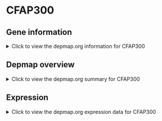 <h1>CFAP300</h1>

<h2>Gene information</h2>
<details>
  <summary>Click to view the depmap.org information for CFAP300</summary>
  <p><a href="https://depmap.org/portal/gene/CFAP300?tab=about" target="_BLANK">Open page in a new tab...</a></p>
  <iframe src="https://depmap.org/portal/gene/CFAP300?tab=about" style="border:none;width:100%;height:800px"></iframe>
</details>

<h2>Depmap overview</h2>
<details>
  <summary>Click to view the depmap.org summary for CFAP300</summary>
  <p><a href="https://depmap.org/portal/gene/CFAP300?tab=overview" target="_BLANK">Open page in a new tab...</a></p>
  <iframe src="https://depmap.org/portal/gene/CFAP300?tab=overview" style="border:none;width:100%;height:800px"></iframe>
</details>

<h2>Expression</h2>
<details>
  <summary>Click to view the depmap.org expression data for CFAP300</summary>
  <p><a href="https://depmap.org/portal/gene/CFAP300?tab=characterization" target="_BLANK">Open page in a new tab...</a></p>
  <iframe src="https://depmap.org/portal/gene/CFAP300?tab=characterization" style="border:none;width:100%;height:800px"></iframe>
</details>


<!--
<h2>Reactome Pathway diagram</h2>
<details>
  <summary>Click to view the Reactome pathway for CFAP300</summary>
  <p><a href="PURL" target="_BLANK">Open page in a new tab...</a></p>
  PNAME
</details>
-->


